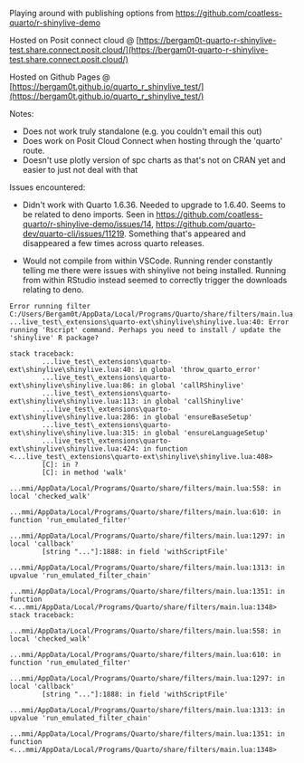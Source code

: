 Playing around with publishing options from https://github.com/coatless-quarto/r-shinylive-demo

Hosted on Posit connect cloud @ [https://bergam0t-quarto-r-shinylive-test.share.connect.posit.cloud/](https://bergam0t-quarto-r-shinylive-test.share.connect.posit.cloud/)

Hosted on Github Pages @ [https://bergam0t.github.io/quarto_r_shinylive_test/](https://bergam0t.github.io/quarto_r_shinylive_test/)

Notes:

- Does not work truly standalone (e.g. you couldn't email this out)
- Does work on Posit Cloud Connect when hosting through the 'quarto' route.
- Doesn't use plotly version of spc charts as that's not on CRAN yet and easier to just not deal with that

Issues encountered:

- Didn't work with Quarto 1.6.36. Needed to upgrade to 1.6.40. Seems to be related to deno imports. Seen in https://github.com/coatless-quarto/r-shinylive-demo/issues/14, https://github.com/quarto-dev/quarto-cli/issues/11219. Something that's appeared and disappeared a few times across quarto releases.

- Would not compile from within VSCode. Running render constantly telling me there were issues with shinylive not being installed. Running from within RStudio instead seemed to correctly trigger the downloads relating to deno.

```
Error running filter C:/Users/Bergam0t/AppData/Local/Programs/Quarto/share/filters/main.lua:
...live_test\_extensions\quarto-ext\shinylive\shinylive.lua:40: Error running 'Rscript' command. Perhaps you need to install / update the 'shinylive' R package?

stack traceback:
        ...live_test\_extensions\quarto-ext\shinylive\shinylive.lua:40: in global 'throw_quarto_error'
        ...live_test\_extensions\quarto-ext\shinylive\shinylive.lua:86: in global 'callRShinylive'
        ...live_test\_extensions\quarto-ext\shinylive\shinylive.lua:113: in global 'callShinylive'
        ...live_test\_extensions\quarto-ext\shinylive\shinylive.lua:286: in global 'ensureBaseSetup'
        ...live_test\_extensions\quarto-ext\shinylive\shinylive.lua:315: in global 'ensureLanguageSetup'
        ...live_test\_extensions\quarto-ext\shinylive\shinylive.lua:424: in function <...live_test\_extensions\quarto-ext\shinylive\shinylive.lua:408>
        [C]: in ?
        [C]: in method 'walk'
        ...mmi/AppData/Local/Programs/Quarto/share/filters/main.lua:558: in local 'checked_walk'
        ...mmi/AppData/Local/Programs/Quarto/share/filters/main.lua:610: in function 'run_emulated_filter'
        ...mmi/AppData/Local/Programs/Quarto/share/filters/main.lua:1297: in local 'callback'
        [string "..."]:1888: in field 'withScriptFile'
        ...mmi/AppData/Local/Programs/Quarto/share/filters/main.lua:1313: in upvalue 'run_emulated_filter_chain'
        ...mmi/AppData/Local/Programs/Quarto/share/filters/main.lua:1351: in function <...mmi/AppData/Local/Programs/Quarto/share/filters/main.lua:1348>
stack traceback:
        ...mmi/AppData/Local/Programs/Quarto/share/filters/main.lua:558: in local 'checked_walk'
        ...mmi/AppData/Local/Programs/Quarto/share/filters/main.lua:610: in function 'run_emulated_filter'
        ...mmi/AppData/Local/Programs/Quarto/share/filters/main.lua:1297: in local 'callback'
        [string "..."]:1888: in field 'withScriptFile'
        ...mmi/AppData/Local/Programs/Quarto/share/filters/main.lua:1313: in upvalue 'run_emulated_filter_chain'
        ...mmi/AppData/Local/Programs/Quarto/share/filters/main.lua:1351: in function <...mmi/AppData/Local/Programs/Quarto/share/filters/main.lua:1348>
```
